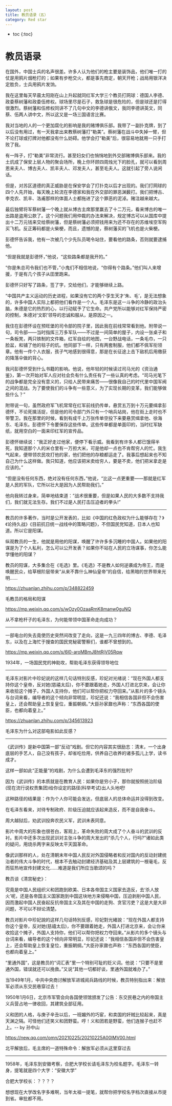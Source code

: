 ```yaml
---
layout: post
title: 教员语录（五）
category: Red star 
---
```


* toc
{:toc}

# 教员语录

在国外，中国士兵的名声很差。许多人认为他们的枪主要是装饰品，他们唯一打的仗是用鸦片烟枪打的；如果有步枪交火，都是事先商定，朝天开枪；战局用银洋决定胜负，士兵用鸦片发饷。

我在这里每天早晨太阳刚在山上升起就同红军大学三个教员打网球：德国人李德、政委蔡树藩和政委伍修权。球场里尽是石子，救急球是很危险的，但是球还是打得很激烈。蔡树藩和伍修权同讲不了几句中文的李德讲俄文，我同李德讲英文，同蔡、伍两人讲中文，所以这又是一场三国语言比赛。

我对当地的人的一个更加腐化的影响是我的赌博俱乐部。我带了一副扑克牌，到了以后没有用过，有一天我拿出来教蔡树藩打“勒美”。蔡树藩在战斗中失掉一臂，但不论打球或打牌对他都没有什么妨碍。他学会打“勒美”后，很容易地就用一只手打败了我。

有一阵子，打“勒美”非常流行。甚至妇女们也悄悄地到外交部赌博俱乐部来。我的土炕成了保安上层人物的聚会场所，晚上你环顾四周烛光下的脸孔，就可以看到周恩来夫人、博古夫人、凯丰夫人、邓发夫人，甚至毛夫人。这就引起了旁人说闲话。

但是，对苏区道德的真正威胁是在保安学会了打扑克以后才出现的。我们打网球的四个人先开始，每天晚上轮流在李德家和我在外交部的罪恶渊薮打。我们把博古、李克农、凯丰、洛甫那样的体面人士都拖进了这个罪恶的泥淖。赌注越来越大。

最后独臂将军蔡树藩一个晚上就从博古主席那里赢去了十二万元，看来博古的唯一出路是盗用公款了。这个问题我们用仲裁的办法来解决，规定博古可以从国库中提出十二万元钱来交给蔡树藩，但是蔡树藩必须把钱用来为还不存在的苏维埃空军购买飞机。反正筹码都是火柴梗，而且，遗憾的是，蔡树藩买的飞机也是火柴梗。

彭德怀告诉我，他有一次被几个少先队员喝令站住，要看他的路条，否则就要逮捕他。

“但是我就是彭德怀，”他说，“这些路条都是我开的。”

“你是朱总司令我们也不管，”小鬼们不相信地说，“你得有个路条。”他们叫人来增援，于是有几个孩子从田里跑来。

彭德怀只好写了路条，签了字，交给他们，才能够继续上路。

“中国共产主义运动的历史进程，如果没有它的两个孪生天才‘朱、毛’，是无法想象的，许多中国人实际上都把他们看作是一个人。毛泽东是这一斗争的冷静的政治头脑，朱德是它的热烈的心，以行动赋予了它生命。共产党所以能够对红军保持严密的控制，朱德对‘文职’领导的忠诚和服从，是原因之一。

我住在彭德怀设在预旺堡的司令部的院子里，因此我在前线常常看到他。附带说一句，司令部——当时指挥三万多军队——不过是一间简单的屋子，内设一张桌子和一条板凳，两只铁制的文件箱，红军自绘的地图，一台野战电话，一条毛巾，一只脸盆，和铺了他的毯子的炕。他同部下一样，只有两套制服，他们都不佩军衔领章。他有一件个人衣服，孩子气地感到很得意，那是在长征途上击下敌机后用缴获的降落伞做的背心。

我问彭德怀受到什么书籍的影响。他说，他年轻的时候读过司马光的《资治通鉴》，第一次开始对军人应对社会负有什么责任有了一些认真的考虑。“司马光笔下的战争都是完全没有意义的，只给人民带来痛苦——很像我自己的时代里中国军阀之间的混战。为了要使我们的斗争有一些意义，为了实现长期的变革，我们能够做些什么？”

附带说一句，虽然政府军飞机常常在红军前线扔传单，悬赏五万到十万元要缉拿彭德怀，不论死擒活捉，但是他的司令部门外只有一个哨兵站岗，他在街上走时也不带警卫。我在那里的时候，看到有成千上万张传单空投下来要悬赏缉拿他、徐海东、毛泽东。彭德怀下令要保存这些传单。这些传单都是单面印的，当时红军缺纸，就用空白的一面来印红军的宣传品。

彭德怀继续说：“我正好走过他家，便停下看示威。我看到有许多人都已饿得半死，我知道那个人的米仓里有一万担大米，可是他却一点也不肯帮穷人的忙。我生气起来，便带领农民攻打他的家，他们把他的存粮都运走了。我事后想起来也不知自己为什么这样做。我只知道，他应该把米卖给穷人，要是不卖，他们把米拿走是应该的。”

“但是没有任何东西，绝对没有任何东西，”他说，“比这一点更重要——那就是红军是人民的军队，它所以壮大是因为人民帮助我们。”

他向我转过身来，简单地结束道：“战术很重要，但是如果人民的大多数不支持我们，我们就无法生存。我们不过是人民打击压迫者的拳头!”

---

教员的许多著作，当时是公开发表的，比如《中国的红色政权为什么能够存在？》《论持久战》《目前抗日统一战线中的策略问题》，不但国民党知道，日本人也知道。所以它是阳谋。

纵观教员的一生，他就是用他的阳谋，唤醒了许许多多沉睡的中国人。如果他的阳谋是为了个人私利，怎么可以公开发表？如果你不站在人民的立场谋事，你怎么能学懂他的阳谋？

教员的阳谋，大多集合在《毛选》里。《毛选》不是教人如何逆袭成为帝王，而是唤醒民众，给草根阶层带来“从来不靠什么神仙皇帝”的自信，给黑暗的世界带来光明……

https://zhuanlan.zhihu.com/p/348822459

毛教员的格局和阳谋

https://mp.weixin.qq.com/s/wOzy0OzaaRmK8manw0guNQ

从不拿枪杆子的毛泽东，为何能带领中国革命走向成功？

---

一部电台的失去竟使历史突然间改变了走向，这是一九三四年的博古、李德、毛泽东，以及在上海忙于搜查的国民党秘密警察们，谁都不曾想到的。

https://mp.weixin.qq.com/s/6l0-aroMBmJ8htRjV05Rqw

1934年，一场国民党的神助攻，帮助毛泽东获得领导地位

---

毛泽东对影片中珍妃说的这样几句话特別反感，珍妃对光绪说：“现在外国人都支持你这个皇帝，反对她(慈禧太后)，你不要跟着她走，外国人打进北京来，会让你来收拾这个摊子，外国人支持你，他们可以帮你把权力夺回来。”从影片的多个镜头与台词来看，编导者的这个倾向非常明显，珍妃还说：“我相信各国非但不会伤害皇上，还会帮助皇上恢复皇位，重振朝纲。”大臣孙家鼐也声称：“东西各国的使臣，也都向着皇上。”

https://zhuanlan.zhihu.com/p/345613923

毛泽东为什么对这部电影如此反感？

---

《武训传》是新中国第一部“反动”戏剧。但它的内容其实很励志：清末，一个出身底层的手艺人，自己没有孩子，却省吃俭用，供养自己收养的诸多孤儿上学，读书成才。

这样一部如此“正能量”的戏剧，为什么会遭到毛泽东的强烈批判?

因为《武训传》的本质就是在教育人民：如果你是穷小子，那你就按照统治阶级(现在流行说权贵集团)给你设定的路径(科举考试)出人头地吧!

这种路径的结果是：作为个人你可能会发达，但底层人的总体命运并没得到改变。

在毛泽东看来，对待专制政府、阶级压迫就应该起来造反，而不是自我奋斗。

周大越狱后，劝武训投奔农民义军，武训未表同意。

影片中周大的形象也很苍白，客观上，革命失败的周大成了个人奋斗的武训的反衬。影片中还多次出现武训对主张斗争的周大发出的“杀几个人，行吗?”诸如此类的疑问，用烧杀两字来反映太平天国革命。

像武训那样的人，处在清朝末年中国人民反对外国侵略者和反对国内的反动封建统治者的伟大斗争的时代，根本不去触动封建经济基础及其上层建筑的一根毫毛，反而狂热地宣传封建文化……难道是我们所应当歌颂的吗？

教员谈《清宫秘史》：

究竟是中国人民组织义和团跑到欧美、日本各帝国主义国家去造反，去‘杀人放火’呢，还是各帝国主义国家跑到中国这块地方来侵略中国，压迫剥削中国人民，因而激起中国人民奋起反抗帝国主义及其在中国的走狗、贪官污吏？这是大是大非问题，不可以不辩论清楚。

教员对影片中珍妃說的这样几句话特別反感，珍妃對光緒說：“现在外国人都支持你这个皇帝，反对她(慈禧太后)，你不要跟着她走，外国人打进北京来，会让你来收拾这个摊子，外国人支持你，他们可以帮你把权力夺回来。”从影片的多个镜头与台词来看，编导者的这个倾向非常明显，珍妃还说：“我相信各国非但不会伤害皇上，还会帮助皇上恢复皇位，重振朝纲。”大臣孙家鼐也声称：“东西各国的使臣，也都向着皇上。”

“里通外国”，这是教员的“词汇表”里一个特别可耻的贬义词。他说：“只要不是里通外国，错误就还可以挽救。”又说“其他一切都好谈，里通外国就难办了。”

当1949年1月，中共中央商讨解放军进城阅兵路线的时候，教员特别指出来：解放军必须从东交民巷穿过去！

1950年1月6日，北京市军管会向各国使领馆颁发了公告：东交民巷之内的帝国主义兵营占地一律收回，其建筑全部征用。

义和团的人格，与庚子辛丑以后，一班媚外的巧宦，和卖国的奸贼比较起来，真是天渊之隔。可怪他们还笑义和团野蛮。哼！义和团若是野蛮，他们连猴子也赶不上。-- by 孙中山

https://new.qq.com/omn/20210225/20210225A00IMV00.html

北平解放后，毛主席的一道特殊命令：解放军必须从这里穿过去

---

1958年，毛泽东到安徽考察，合肥大学校长请毛泽东为校名题字。毛泽东一转身，提笔就是四个大字：“安徽大学”

合肥大学校长：？？？？

想想现在大学改名字多难啊，当年太祖一提笔，就帮你把学校名字档次直接从市提到省。审批都不用。
